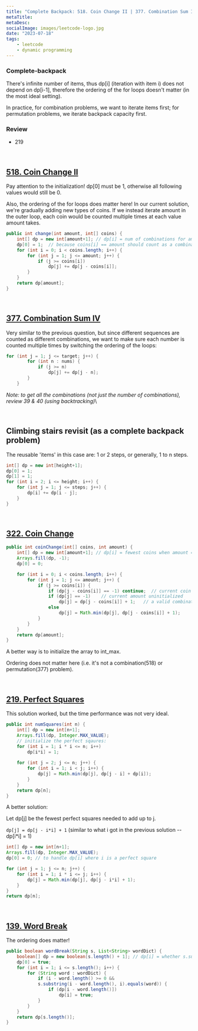 ```yaml
---
title: "Complete Backpack: 518. Coin Change II | 377. Combination Sum IV | 322. Coin Change | 219. Perfect Squares | 139. Word Break"
metaTitle:
metaDesc:
socialImage: images/leetcode-logo.jpg
date: "2023-07-18"
tags:
    - leetcode
    - dynamic programming
---
```


### **Complete-backpack**
There's infinite number of items, thus dp[i] (iteration with item i) does not depend on dp[i-1], therefore the ordering of the for loops doesn't matter (in the most ideal setting).

In practice, for combination problems, we want to iterate items first; for permutation problems, we iterate backpack capacity first.


### Review
- 219

<br>


## [518. Coin Change II](https://leetcode.com/problems/coin-change-ii/)
Pay attention to the initialization! dp[0] must be 1, otherwise all following values would still be 0.

Also, the ordering of the for loops does matter here! In our current solution, we're gradually adding new types of coins. If we instead iterate amount in the outer loop, each coin would be counted multiple times at each value amount takes.

```java
public int change(int amount, int[] coins) {
    int[] dp = new int[amount+1]; // dp[i] = num of combinations for amount = i
    dp[0] = 1;  // because coins[i] == amount should count as a combination
    for (int i = 0; i < coins.length; i++) {
        for (int j = 1; j <= amount; j++) {
            if (j >= coins[i])
                dp[j] += dp[j - coins[i]];
        }
    }
    return dp[amount];
}
```
<br>


## [377. Combination Sum IV](https://leetcode.com/problems/combination-sum-iv/)

Very similar to the previous question, but since different sequences are counted as different combinations, we want to make sure each number is counted multiple times by switching the ordering of the loops:
```java
for (int j = 1; j <= target; j++) {
        for (int n : nums) {
            if (j >= n)
                dp[j] += dp[j - n];
        }
    }
```

*Note: to get all the combinations (not just the number of combinations), review 39 & 40 (using backtracking)*\

<br>


## Climbing stairs revisit (as a complete backpack problem)
The reusable 'items' in this case are: 1 or 2 steps, or generally, 1 to n steps.
```java
int[] dp = new int[height+1];
dp[0] = 1;
dp[1] = 1;
for (int i = 2; i <= height; i++) {
    for (int j = 1; j <= steps; j++) {
        dp[i] += dp[i - j];
    }
}
```

<br>


## [322. Coin Change](https://leetcode.com/problems/coin-change/)

```java
public int coinChange(int[] coins, int amount) {
    int[] dp = new int[amount+1]; // dp[i] = fewest coins when amount = i
    Arrays.fill(dp, -1);
    dp[0] = 0;

    for (int i = 0; i < coins.length; i++) {
        for (int j = 1; j <= amount; j++) {
            if (j >= coins[i]) {
                if (dp[j - coins[i]] == -1) continue;  // current coin can't make up a valid combination
                if (dp[j] == -1)    // current amount uninitialized
                    dp[j] = dp[j - coins[i]] + 1;   // a valid combination formed by adding current coin
                else
                    dp[j] = Math.min(dp[j], dp[j - coins[i]] + 1);
            }
        }
    }
    return dp[amount];
}
```
A better way is to initialize the array to int_max. 

Ordering does not matter here (i.e. it's not a combination(518) or permutation(377) problem).

<br>


## [219. Perfect Squares](https://leetcode.com/problems/perfect-squares/)
This solution worked, but the time performance was not very ideal.
```java
public int numSquares(int n) {
    int[] dp = new int[n+1];
    Arrays.fill(dp, Integer.MAX_VALUE);
    // initialize the perfect sqaures:
    for (int i = 1; i * i <= n; i++) 
        dp[i*i] = 1;
        
    for (int j = 2; j <= n; j++) {
        for (int i = 1; i < j; i++) {
            dp[j] = Math.min(dp[j], dp[j - i] + dp[i]);
        }
    }
    return dp[n];
}
```

A better solution:


Let dp[j] be the fewest perfect squares needed to add up to j.

`dp[j] = dp[j - i*i] + 1` (similar to what i got in the previous solution -- dp[i*i] = 1)

```java
int[] dp = new int[n+1];
Arrays.fill(dp, Integer.MAX_VALUE);
dp[0] = 0; // to handle dp[i] where i is a perfect square

for (int j = 1; j <= n; j++) {
    for (int i = 1; i * i <= j; i++) {
        dp[j] = Math.min(dp[j], dp[j - i*i] + 1);
    }
}
return dp[n];
```

<br>



## [139. Word Break](https://leetcode.com/problems/word-break/)
The ordering does matter!
```java
public boolean wordBreak(String s, List<String> wordDict) {
    boolean[] dp = new boolean[s.length() + 1]; // dp[i] = whether s.substring(0, i) is parsable
    dp[0] = true;
    for (int i = 1; i <= s.length(); i++) {
        for (String word : wordDict) {
            if (i - word.length() >= 0 && 
            s.substring(i - word.length(), i).equals(word)) {
                if (dp[i - word.length()])
                    dp[i] = true;
            }
        }
    }
    return dp[s.length()];
}
```